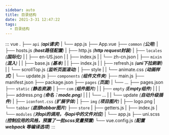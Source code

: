 ```yaml
---
sidebar: auto
title: 目录结构
date: 2021-3-31 12:47:22
tags:
  - 目录结构
---
```


::: vue
.
├── `api` _(**api请求**)_
|  └── app.js
├── App.vue
├── `common` _(**公用**)_
|  ├── hosts.js _(**host路径配置**)_
|  ├── http.js _(**http request封装**)_
|  ├── `locales` _(**国际化**)_
|  |  ├── en-US.json
|  |  ├── index.js
|  |  └── zh-cn.json
|  ├── `mixin` _(**混入**)_
|  |  ├── base.js _(**基本**)_
|  |  ├── index.js
|  |  ├── refresh.js _(**uni下拉刷新**)_
|  |  └── scrollTop.js _(**监听页面滚动**)_
|  ├── style
|  |  └── animate.css _(**动画样式**)_
|  └── update.js
├── `components` _(**组件文件夹**)_
├── main.js
├── manifest.json
├── package.json
├── `pages` _(**页面**)_
|  └── ...
├── pages.json
├── `static` _(**静态资源**)_
|  ├── `com` _(**组件图片**)_
|  |  ├── `empty` _(**Empty组件**)_
|  |  |  ├── address.png _(**命名：mode.png**)_
|  |  |  └── ...
|  |  └── update _(**自动升级插件**)_
|  ├── `iconfont.css` _(**扩展字体**)_
|  ├── `img` _(**项目图片**)_
|  ├── logo.png
|  └── `tabbar` _(**底部tabbar图片**)_
├── `store`
|  ├── getters.js
|  ├── index.js
|  └── `modules` _(**对api的调用，与api中的文件对应**)_
|     └── app.js
├── uni.scss _(**控制应用的风格，预置了一批scss变量预置**)_
└── vue.config.js _(**配置 webpack 等编译选项**)_
:::

